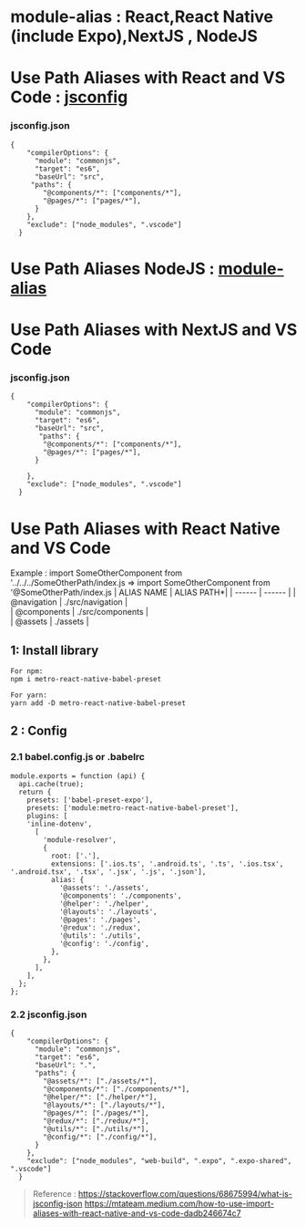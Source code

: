 # module-alias : React,React Native (include Expo),NextJS ,  NodeJS 
# Use Path Aliases with React  and VS Code : [jsconfig](https://code.visualstudio.com/docs/languages/jsconfig)
###  jsconfig.json
```
{
    "compilerOptions": {
      "module": "commonjs",
      "target": "es6",
      "baseUrl": "src",
     "paths": {
        "@components/*": ["components/*"],
        "@pages/*": ["pages/*"],
      }
    },
    "exclude": ["node_modules", ".vscode"]
  }
```
#  Use Path Aliases NodeJS  : [module-alias](https://www.npmjs.com/package/module-alias)
#  Use Path Aliases with NextJS and VS Code
###  jsconfig.json
```
{
    "compilerOptions": {
      "module": "commonjs",
      "target": "es6",
      "baseUrl": "src",
       "paths": {
        "@components/*": ["components/*"],
        "@pages/*": ["pages/*"],
      }
    
    },
    "exclude": ["node_modules", ".vscode"]
  }
```
#  Use Path Aliases with React Native and VS Code

Example : import SomeOtherComponent from '../../../SomeOtherPath/index.js 
=> import SomeOtherComponent from '@SomeOtherPath/index.js
| ALIAS NAME | ALIAS PATH*|
| ------ | ------ |
| @navigation |  ./src/navigation |  
| @components |  ./src/components |  
| @assets | ./assets |
## 1: Install library 
```
For npm:
npm i metro-react-native-babel-preset

For yarn:
yarn add -D metro-react-native-babel-preset
```
## 2 : Config

### 2.1  babel.config.js or  .babelrc 
```
module.exports = function (api) {
  api.cache(true);
  return {
    presets: ['babel-preset-expo'],
    presets: ['module:metro-react-native-babel-preset'],
    plugins: [
    'inline-dotenv',
      [
        'module-resolver',
        {
          root: ['.'],
          extensions: ['.ios.ts', '.android.ts', '.ts', '.ios.tsx', '.android.tsx', '.tsx', '.jsx', '.js', '.json'],
          alias: {
            '@assets': './assets',
            '@components': './components',
            '@helper': './helper',
            '@layouts': './layouts',
            '@pages': './pages',
            '@redux': './redux',
            '@utils': './utils',
            '@config': './config',
          },
        },
      ],
    ],
  };
};

```

### 2.2  jsconfig.json
```
{
    "compilerOptions": {
      "module": "commonjs",
      "target": "es6",
      "baseUrl": ".",
      "paths": {
        "@assets/*": ["./assets/*"],
        "@components/*": ["./components/*"],
        "@helper/*": ["./helper/*"],
        "@layouts/*": ["./layouts/*"],
        "@pages/*": ["./pages/*"],
        "@redux/*": ["./redux/*"],
        "@utils/*": ["./utils/*"],
        "@config/*": ["./config/*"],
      }
    },
    "exclude": ["node_modules", "web-build", ".expo", ".expo-shared", ".vscode"]
  }
```

> Reference :
> https://stackoverflow.com/questions/68675994/what-is-jsconfig-json
> https://mtateam.medium.com/how-to-use-import-aliases-with-react-native-and-vs-code-dadb246674c7
